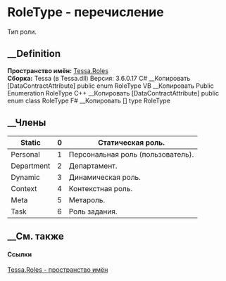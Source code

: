 # RoleType - перечисление
Тип роли.
## __Definition
 **Пространство имён:** [Tessa.Roles](N_Tessa_Roles.htm)  
 **Сборка:** Tessa (в Tessa.dll) Версия: 3.6.0.17
C# __Копировать
    [DataContractAttribute]
    public enum RoleType
VB __Копировать
    <DataContractAttribute>
    Public Enumeration RoleType
C++ __Копировать
    [DataContractAttribute]
    public enum class RoleType
F# __Копировать
     [<DataContractAttribute>]
    type RoleType
##  __Члены
Static| 0|  Статическая роль.  
---|---|---  
Personal| 1|  Персональная роль (пользователь).  
Department| 2|  Департамент.  
Dynamic| 3|  Динамическая роль.  
Context| 4|  Контекстная роль.  
Meta| 5|  Метароль.  
Task| 6|  Роль задания.  
## __См. также
#### Ссылки
[Tessa.Roles - пространство имён](N_Tessa_Roles.htm)
